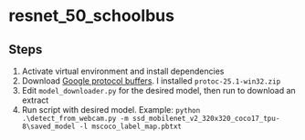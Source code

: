 # resnet_50_schoolbus

## Steps

1. Activate virtual environment and install dependencies
2. Download [Google protocol buffers](https://github.com/protocolbuffers/protobuf/releases). I installed `protoc-25.1-win32.zip`
3. Edit `model_downloader.py` for the desired model, then run to download an extract
4. Run script with desired model.  Example: `python .\detect_from_webcam.py -m ssd_mobilenet_v2_320x320_coco17_tpu-8\saved_model -l mscoco_label_map.pbtxt`